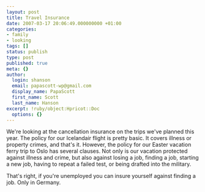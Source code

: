 ```yaml
---
layout: post
title: Travel Insurance
date: 2007-03-17 20:06:49.000000000 +01:00
categories:
- family
- looking
tags: []
status: publish
type: post
published: true
meta: {}
author:
  login: shanson
  email: papascott-wp@gmail.com
  display_name: PapaScott
  first_name: Scott
  last_name: Hanson
excerpt: !ruby/object:Hpricot::Doc
  options: {}
---
```

<p>We're looking at the cancellation insurance on the trips we've planned this year. The policy for our Icelandair flight is pretty basic. It covers illness or property crimes, and that's it. However, the policy for our Easter vacation ferry trip to Oslo has several clauses. Not only is our vacation protected against illness and crime, but also against losing a job, finding a job, starting a new job, having to repeat a failed test, or being drafted into the military.</p>
<p>That's right, if you're unemployed you can insure yourself against finding a job. Only in Germany.</p>
